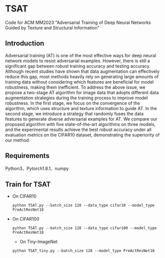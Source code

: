 # TSAT
Code for ACM MM2023 "Adversarial Training of Deep Neural Networks Guided by Texture and Structural Information"

## Introduction
Adversarial training (AT) is one of the most effective ways for deep neural network models to resist adversarial examples. However, there is still a significant gap between robust training accuracy and testing accuracy. Although recent studies have shown that data augmentation can effectively reduce this gap, most methods heavily rely on generating large amounts of training data without considering which features are beneficial for model robustness, making them inefficient. To address the above issue, we propose a two-stage AT algorithm for image data that adopts different data augmentation strategies during the training process to improve model robustness. In the first stage, we focus on the convergence of the algorithm, which uses structure and texture information to guide AT. In the second stage, we introduce a strategy that randomly fuses the data features to generate diverse adversarial examples for AT. We compare our proposed algorithm with five state-of-the-art algorithms on three models, and the experimental results achieve the best robust accuracy under all evaluation metrics on the CIFAR10 dataset, demonstrating the superiority of our method.

## Requirements
Python3、Pytorch1.8.1、numpy

## Train for TSAT
- On CIFAR10

  ``
  python TSAT.py --batch_size 128 --data_type cifar10 --model_type PreActResNet18 
  ``

- On CIFAR100

  ``
  python TSAT.py --batch_size 128 --data_type cifar100 --model_type PreActResNet18 
  ``

  - On Tiny-ImageNet
 
  ``
  python TSAT_tiny.py --batch_size 128 --model_type PreActResNet18 
  ``
